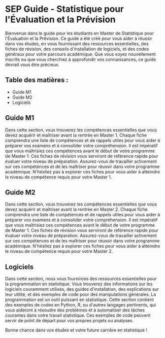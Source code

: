 # SEP Guide - Statistique pour l'Évaluation et la Prévision

Bienvenue dans le guide pour les étudiants en Master de Statistique pour l'Évaluation et la Prévision. 
Ce guide a été créé pour vous aider à réussir dans vos études, en vous fournissant des ressources essentielles, des fiches de révision, des conseils d'installation de logiciels, et des codes généraux pour votre parcours académique. 
Que vous soyez nouvellement inscrits ou que vous cherchiez à approfondir vos connaissances, ce guide devrait vous être précieux.

## Table des matières :
 - Guide M1
 - Guide M2  
 - Logiciels


## Guide M1
Dans cette section, vous trouverez les compétences essentielles que vous devez acquérir et maîtriser avant la rentrée en Master 1. Chaque fiche comprendra une liste de compétences et de rappels utiles pour vous aider à préparer vos examens et à consolider votre compréhension. Il est impératif que vous maîtrisiez ces compétences avant le début de votre programme de Master 1.
Ces fiches de révision vous serviront de référence rapide pour évaluer votre niveau de préparation. Assurez-vous de travailler activement sur ces compétences et de les maîtriser pour réussir dans votre programme académique.
N'hésitez pas à explorer ces fiches pour vous aider à atteindre le niveau de compétence requis pour votre Master 1.

## Guide M2
Dans cette section, vous trouverez les compétences essentielles que vous devez acquérir et maîtriser avant la rentrée en Master 2. Chaque fiche comprendra une liste de compétences et de rappels utiles pour vous aider à préparer vos examens et à consolider votre compréhension. Il est impératif que vous maîtrisiez ces compétences avant le début de votre programme de Master 1.
Ces fiches de révision vous serviront de référence rapide pour évaluer votre niveau de préparation. Assurez-vous de travailler activement sur ces compétences et de les maîtriser pour réussir dans votre programme académique.
N'hésitez pas à explorer ces fiches pour vous aider à atteindre le niveau de compétence requis pour votre Master 2.

## Logiciels 
Dans cette section, nous vous fournirons des ressources essentielles pour la programmation en statistique. Vous trouverez des informations sur les logiciels couramment utilisés, des guides d'installation, des explications sur leur utilité, et des exemples de code pour des manipulations générales. La programmation est un outil puissant en statistique. Cette section contient des exemples de codes en Python, R, ou d'autres langages pertinents, qui vous aideront à résoudre des problèmes et à automatiser des tâches courantes dans votre travail statistique. Ces exemples de code peuvent servir de point de départ pour vos propres projets ou analyses.

Bonne chance dans vos études et votre future carrière en statistique !
